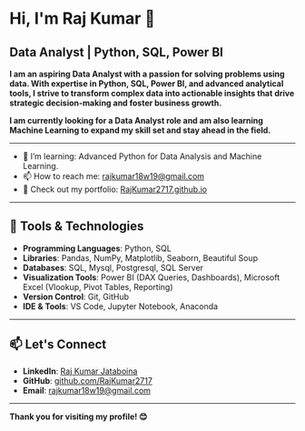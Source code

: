# Hi, I'm Raj Kumar 👋

## Data Analyst | Python, SQL, Power BI 

**I am an aspiring Data Analyst with a passion for solving problems using data. With expertise in Python, SQL, Power BI, and advanced analytical tools, I strive to transform complex data into actionable insights that drive strategic decision-making and foster business growth.**

**I am currently looking for a Data Analyst role and am also learning Machine Learning to expand my skill set and stay ahead in the field.**

---


- 🌱 I’m learning: Advanced Python for Data Analysis and Machine Learning.
- 📫 How to reach me: [rajkumar18w19@gmail.com](mailto:rajkumar18w19@gmail.com)
- 💼 Check out my portfolio: [RajKumar2717.github.io](https://rajkumar.github.io)

---

## 🔧 Tools & Technologies
- **Programming Languages**: Python, SQL
- **Libraries**: Pandas, NumPy, Matplotlib, Seaborn, Beautiful Soup
- **Databases**: SQL, Mysql, Postgresql, SQL Server
- **Visualization Tools**: Power BI (DAX Queries, Dashboards), Microsoft Excel (Vlookup, Pivot Tables, Reporting)
- **Version Control**: Git, GitHub
- **IDE & Tools**: VS Code, Jupyter Notebook, Anaconda

---

## 📫 Let's Connect
- **LinkedIn**: [Raj Kumar Jataboina](https://www.linkedin.com/in/rajkumar-jataboina-b148a8251/)
- **GitHub**: [github.com/RajKumar2717](https://github.com/Rajkumar2717)
- **Email**: [rajkumar18w19@gmail.com](mailto:rajkumar18w19@gmail.com)

---

**Thank you for visiting my profile! 😊**
